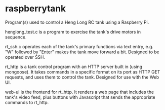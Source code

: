 raspberrytank
=============

Program(s) used to control a Heng Long RC tank using a Raspberry Pi.

henglong_test.c is a program to exercise the tank's drive motors in sequence.

rt_ssh.c operates each of the tank's primary functions via text entry, e.g.
"W" followed by "Enter" makes the tank move forward a bit.  Designed to be
operated over SSH.

rt_http is a tank control program with an HTTP server built in (using mongoose).
It takes commands in a specific format on its port as HTTP GET requests, and
uses them to control the tank.  Designed for use with the Web UI.

web-ui is the frontend for rt_http.  It renders a web page that includes the
tank's video feed, plus buttons with Javascript that sends the appropriate
commands to rt_http.
